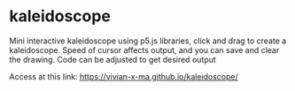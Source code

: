 # kaleidoscope

Mini interactive kaleidoscope using p5.js libraries, click and drag to create a kaleidoscope. Speed of cursor affects output, and you can save and clear the drawing. Code can be adjusted to get desired output

Access at this link: https://vivian-x-ma.github.io/kaleidoscope/
